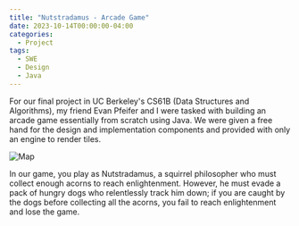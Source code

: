 ```yaml
---
title: "Nutstradamus - Arcade Game"
date: 2023-10-14T00:00:00-04:00
categories:
  - Project
tags:
  - SWE
  - Design
  - Java
---
```


For our final project in UC Berkeley's CS61B (Data Structures and Algorithms), my friend Evan Pfeifer and I were tasked with building an arcade game essentially from scratch using Java. We were given a free hand for the design and implementation components and provided with only an engine to render tiles.

![Map](/assets/images/arcade_map.jpg)

In our game, you play as Nutstradamus, a squirrel philosopher who must collect enough acorns to reach enlightenment. However, he must evade a pack of hungry dogs who relentlessly track him down; if you are caught by the dogs before collecting all the acorns, you fail to reach enlightenment and lose the game.
